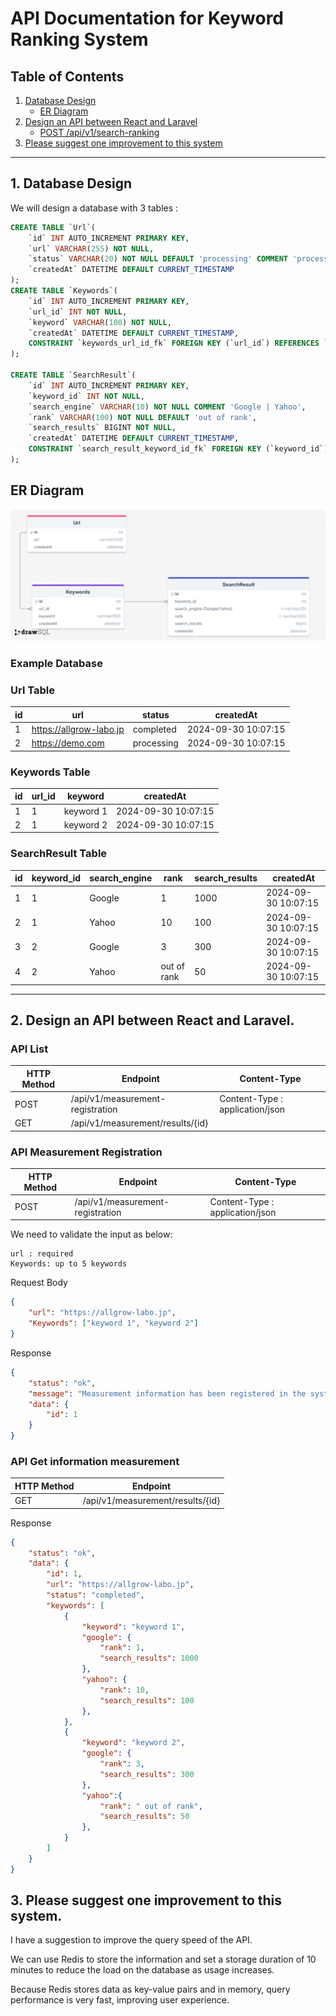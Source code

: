 # API Documentation for Keyword Ranking System

## Table of Contents
1. [Database Design](#1-database-design)
    - [ER Diagram](#er-diagram)
2. [Design an API between React and Laravel](#2-design-an-api-between-react-and-laravel)
    - [POST /api/v1/search-ranking](#api)
3. [Please suggest one improvement to this system](#3-please-suggest-one-improvement-to-this-system)

---

## 1. Database Design
We will design a database with 3 tables :

```sql
CREATE TABLE `Url`(
    `id` INT AUTO_INCREMENT PRIMARY KEY,
    `url` VARCHAR(255) NOT NULL,
    `status` VARCHAR(20) NOT NULL DEFAULT 'processing' COMMENT 'processing | completed | failed',
    `createdAt` DATETIME DEFAULT CURRENT_TIMESTAMP
);
CREATE TABLE `Keywords`(
    `id` INT AUTO_INCREMENT PRIMARY KEY,
    `url_id` INT NOT NULL,
    `keyword` VARCHAR(100) NOT NULL,
    `createdAt` DATETIME DEFAULT CURRENT_TIMESTAMP,
    CONSTRAINT `keywords_url_id_fk` FOREIGN KEY (`url_id`) REFERENCES `Url` (`id`)
);

CREATE TABLE `SearchResult`(
    `id` INT AUTO_INCREMENT PRIMARY KEY,
    `keyword_id` INT NOT NULL,
    `search_engine` VARCHAR(10) NOT NULL COMMENT 'Google | Yahoo',
    `rank` VARCHAR(100) NOT NULL DEFAULT 'out of rank',
    `search_results` BIGINT NOT NULL,
    `createdAt` DATETIME DEFAULT CURRENT_TIMESTAMP,
    CONSTRAINT `search_result_keyword_id_fk` FOREIGN KEY (`keyword_id`) REFERENCES `Keywords` (`id`)
);
```

## ER Diagram

<!-- [Nhấp vào đây để xem sơ đồ](https://drawsql.app/teams/local-25/diagrams/test-allgrowlabo/embed) -->
![Wireframe Example](diagram_sql.png)


### Example Database

### Url Table
| id | url                      |  status     |  createdAt |
|----|-------                   |-------------|-------------|
| 1  | https://allgrow-labo.jp  | completed   | 2024-09-30 10:07:15 | 
| 2  | https://demo.com         | processing  | 2024-09-30 10:07:15 | 

### Keywords Table
| id | url_id | keyword   |  createdAt |
|----|------- |---------  |-------------|
| 1  | 1      | keyword 1 | 2024-09-30 10:07:15 | 
| 2  | 1      | keyword 2 | 2024-09-30 10:07:15 | 

### SearchResult Table
| id | keyword_id | search_engine | rank        | search_results | createdAt |
|----|-------     |-------------  |------       |-------------   |-------------|
| 1  | 1          | Google        | 1           | 1000            | 2024-09-30 10:07:15 | 
| 2  | 1          | Yahoo         | 10          | 100            | 2024-09-30 10:07:15 | 
| 3  | 2          | Google        | 3           | 300            | 2024-09-30 10:07:15 | 
| 4  | 2          | Yahoo         | out of rank | 50            | 2024-09-30 10:07:15 | 

--- 

## 2. Design an API between React and Laravel.


### API List
| HTTP Method | Endpoint      | Content-Type |
|-------------|---------------|-------------|
| POST        | /api/v1/measurement-registration | Content-Type : application/json | 
| GET         | /api/v1/measurement/results/{id} | 


### API Measurement Registration
| HTTP Method | Endpoint      | Content-Type |
|-------------|---------------|-------------|
| POST        | /api/v1/measurement-registration | Content-Type : application/json | 


We need to validate the input as below: 
```
url : required
Keywords: up to 5 keywords
```

Request Body
```json
{
    "url": "https://allgrow-labo.jp",
    "Keywords": ["keyword 1", "keyword 2"]
}
```

Response
```json
{
    "status": "ok",
    "message": "Measurement information has been registered in the system.",
    "data": {
        "id": 1
    }
}
```

### API Get information measurement 
| HTTP Method | Endpoint      |
|-------------|---------------|
| GET         | /api/v1/measurement/results/{id} |


Response
```json
{
    "status": "ok",
    "data": {
        "id": 1,
        "url": "https://allgrow-labo.jp",
        "status": "completed",
        "keywords": [
            {
                "keyword": "keyword 1",
                "google": {
                    "rank": 1,
                    "search_results": 1000
                },
                "yahoo": {
                    "rank": 10,
                    "search_results": 100
                },
            },
            {
                "keyword": "keyword 2",
                "google": {
                    "rank": 3,
                    "search_results": 300
                },
                "yahoo":{
                    "rank": " out of rank",
                    "search_results": 50
                },
            }
        ]
    }
}
```

## 3. Please suggest one improvement to this system.

I have a suggestion to improve the query speed of the API. 

We can use Redis to store the information and set a storage duration of 10 minutes to reduce the load on the database as usage increases.

Because Redis stores data as key-value pairs and in memory, query performance is very fast, improving user experience. 
